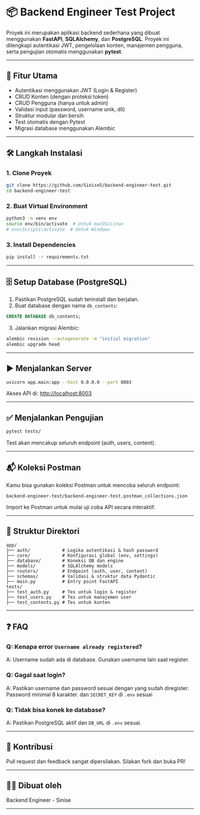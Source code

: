 # 📦 Backend Engineer Test Project

Proyek ini merupakan aplikasi backend sederhana yang dibuat menggunakan **FastAPI**, **SQLAlchemy**, dan **PostgreSQL**. Proyek ini dilengkapi autentikasi JWT, pengelolaan konten, manajemen pengguna, serta pengujian otomatis menggunakan **pytest**.

---

## 🚀 Fitur Utama

- Autentikasi menggunakan JWT (Login & Register)
- CRUD Konten (dengan proteksi token)
- CRUD Pengguna (hanya untuk admin)
- Validasi input (password, username unik, dll)
- Struktur modular dan bersih
- Test otomatis dengan Pytest
- Migrasi database menggunakan Alembic

---

## 🛠️ Langkah Instalasi

### 1. Clone Proyek

```bash
git clone https://github.com/Sinise5/backend-engineer-test.git
cd backend-engineer-test
```

### 2. Buat Virtual Environment

```bash
python3 -m venv env
source env/bin/activate  # Untuk macOS/Linux
# env\Scripts\activate  # Untuk Windows
```

### 3. Install Dependencies

```bash
pip install -r requirements.txt
```

---

## 🗄️ Setup Database (PostgreSQL)

1. Pastikan PostgreSQL sudah terinstall dan berjalan.
2. Buat database dengan nama `db_contents`:

```sql
CREATE DATABASE db_contents;
```

3. Jalankan migrasi Alembic:

```bash
alembic revision --autogenerate -m "initial migration"
alembic upgrade head
```

---

## ▶️ Menjalankan Server

```bash
uvicorn app.main:app --host 0.0.0.0 --port 8003
```

Akses API di: [http://localhost:8003](http://localhost:8003)

---

## ✅ Menjalankan Pengujian

```bash
pytest tests/
```

Test akan mencakup seluruh endpoint (auth, users, content).

---

## 📬 Koleksi Postman

Kamu bisa gunakan koleksi Postman untuk mencoba seluruh endpoint:

```
backend-engineer-test/backend-engineer-test.postman_collections.json
```

Import ke Postman untuk mulai uji coba API secara interaktif.

---

## 📁 Struktur Direktori

```
app/
├── auth/            # Logika autentikasi & hash password
├── core/            # Konfigurasi global (env, settings)
├── database/        # Koneksi DB dan engine
├── models/          # SQLAlchemy models
├── routers/         # Endpoint (auth, user, content)
├── schemas/         # Validasi & struktur data Pydantic
├── main.py          # Entry point FastAPI
tests/
├── test_auth.py     # Tes untuk login & register
├── test_users.py    # Tes untuk manajemen user
├── test_contents.py # Tes untuk konten
```

---

## ❓ FAQ

### Q: Kenapa error `Username already registered`?
A: Username sudah ada di database. Gunakan username lain saat register.

### Q: Gagal saat login?
A: Pastikan username dan password sesuai dengan yang sudah diregister. Password minimal 8 karakter. dan `SECRET_KEY` di `.env` sesuai 

### Q: Tidak bisa konek ke database?
A: Pastikan PostgreSQL aktif dan `DB_URL` di `.env` sesuai.

---

## 🙌 Kontribusi

Pull request dan feedback sangat dipersilakan. Silakan fork dan buka PR!

---

## 🧑‍💻 Dibuat oleh

Backend Engineer - Sinise

---
